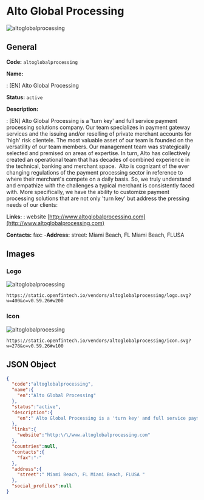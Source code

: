 
# Alto Global Processing 
![altoglobalprocessing](https://static.openfintech.io/vendors/altoglobalprocessing/logo.svg?w=400&c=v0.59.26#w200)  

## General 
 
**Code:** `altoglobalprocessing` 
 
**Name:** 
 
:	[EN] Alto Global Processing 
 
**Status:** `active` 
 
**Description:** 
 
: [EN]  Alto Global Processing is a 'turn key' and full service payment processing solutions company. Our team specializes in payment gateway services and the issuing and/or reselling of private merchant accounts for 'high' risk clientele. The most valuable asset of our team is founded on the versatility of our team members. Our management team was strategically selected and premised on areas of expertise. In turn, Alto has collectively created an operational team that has decades of combined experience in the technical, banking and merchant space.  Alto is cognizant of the ever changing regulations of the payment processing sector in reference to where their merchant's compete on a daily basis. So, we truly understand and empathize with the challenges a typical merchant is consistently faced with. More specifically, we have the ability to customize payment processing solutions that are not only 'turn key' but address the pressing needs of our clients:  
 
**Links:** 
: website [http://www.altoglobalprocessing.com](http://www.altoglobalprocessing.com) 
 
**Contacts:** 
fax: -**Address:** 
street:  Miami Beach, FL Miami Beach, FLUSA  

## Images 

### Logo 
 
![altoglobalprocessing](https://static.openfintech.io/vendors/altoglobalprocessing/logo.svg?w=400&c=v0.59.26#w200)  

```
https://static.openfintech.io/vendors/altoglobalprocessing/logo.svg?w=400&c=v0.59.26#w200
```  

### Icon 
 
![altoglobalprocessing](https://static.openfintech.io/vendors/altoglobalprocessing/icon.svg?w=278&c=v0.59.26#w100)  

```
https://static.openfintech.io/vendors/altoglobalprocessing/icon.svg?w=278&c=v0.59.26#w100
```  

## JSON Object 

```json
{
  "code":"altoglobalprocessing",
  "name":{
    "en":"Alto Global Processing"
  },
  "status":"active",
  "description":{
    "en":" Alto Global Processing is a 'turn key' and full service payment processing solutions company. Our team specializes in payment gateway services and the issuing and\/or reselling of private merchant accounts for 'high' risk clientele. The most valuable asset of our team is founded on the versatility of our team members. Our management team was strategically selected and premised on areas of expertise. In turn, Alto has collectively created an operational team that has decades of combined experience in the technical, banking and merchant space.\u00a0 Alto is cognizant of the ever changing regulations of the payment processing sector in reference to where their merchant's compete on a daily basis. So, we truly understand and empathize with the challenges a typical merchant is consistently faced with. More specifically, we have the ability to customize payment processing solutions that are not only 'turn key' but address the pressing needs of our clients: "
  },
  "links":{
    "website":"http:\/\/www.altoglobalprocessing.com"
  },
  "countries":null,
  "contacts":{
    "fax":"-"
  },
  "address":{
    "street":" Miami Beach, FL Miami Beach, FLUSA "
  },
  "social_profiles":null
}
```  
